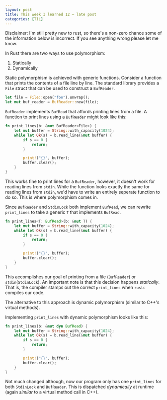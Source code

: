 ```yaml
---
layout: post
title: This week I learned 12 — late post
categories: [TIL]
---
```

Disclaimer: I'm still pretty new to rust, so there's a non-zero chance some of
the information below is incorrect. If you see anything wrong please let me
know.

In Rust there are two ways to use polymorphism:
1. Statically
2. Dynamically

Static polymorphism is achieved with generic functions. Consider a function
that prints the contents of a file line by line. The standard library provides
a `File` struct that can be used to construct a `BufReader`.

```rust
let file = File::open("foo").unwrap();
let mut buf_reader = BufReader::new(file);
```

`BufReader` implements `BufRead` that affords printing lines from a file. A
function to print lines using a `BufReader` might look like this:
```rust
fn print_lines(b: &mut BufReader<File>) {
    let mut buffer = String::with_capacity(1024);
    while let Ok(s) = b.read_line(&mut buffer) {
        if s == 0 {
            return;
        }

        print!("{}", buffer);
        buffer.clear();
    }
}
```

This works fine to print lines for a `BufReader`, however, it doesn't work for
reading lines from `stdin`. While the function looks exactly the same for
reading lines from `stdin`, we'd have to write an entirely seperate function to
do so. This is  where polymorphism comes in.

Since `BufReader` and `StdinLock` both implement `BufRead`, we can rewrite
`print_lines` to take a generic `T` that implements `BufRead`.
```rust
fn print_lines<T: BufRead>(b: &mut T) {
    let mut buffer = String::with_capacity(1024);
    while let Ok(s) = b.read_line(&mut buffer) {
        if s == 0 {
            return;
        }

        print!("{}", buffer);
        buffer.clear();
    }
}
```

This accomplishes our goal of printing from a file (`BufReader`) or
`stdin`(`StdinLock`).  An important note is that this decision happens
*statically*. That is, the compiler stamps out the correct `print_lines` when
`rustc` compiles our code.

The alternative to this approach is dynamic polymorphism (similar to C++'s
virtual methods).

Implementing `print_lines` with dynamic polymorphism looks like this:
```rust
fn print_lines(b: &mut dyn BufRead) {
    let mut buffer = String::with_capacity(1024);
    while let Ok(s) = b.read_line(&mut buffer) {
        if s == 0 {
            return;
        }

        print!("{}", buffer);
        buffer.clear();
    }
}
```

Not much changed although, now our program only has one `print_lines` for both
`StdinLock` and `BufReader`. This is dispatched *dynamically* at runtime (again
*similar* to a virtual method call in C++).
